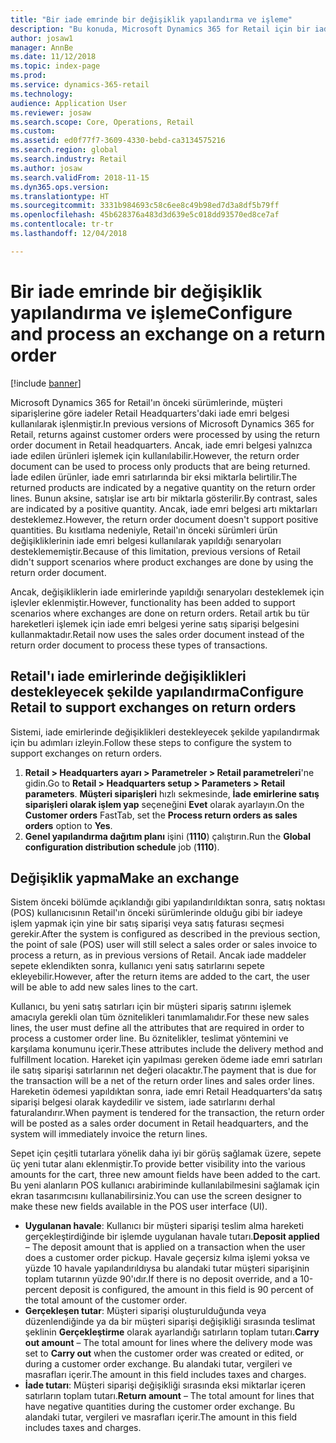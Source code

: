 ```yaml
---
title: "Bir iade emrinde bir değişiklik yapılandırma ve işleme"
description: "Bu konuda, Microsoft Dynamics 365 for Retail için bir iadede bir değişikliğin nasıl yapılandırılacağı açıklanmaktadır."
author: josaw1
manager: AnnBe
ms.date: 11/12/2018
ms.topic: index-page
ms.prod: 
ms.service: dynamics-365-retail
ms.technology: 
audience: Application User
ms.reviewer: josaw
ms.search.scope: Core, Operations, Retail
ms.custom: 
ms.assetid: ed0f77f7-3609-4330-bebd-ca3134575216
ms.search.region: global
ms.search.industry: Retail
ms.author: josaw
ms.search.validFrom: 2018-11-15
ms.dyn365.ops.version: 
ms.translationtype: HT
ms.sourcegitcommit: 3331b984693c58c6ee8c49b98ed7d3a8df5b79ff
ms.openlocfilehash: 45b628376a483d3d639e5c018dd93570ed8ce7af
ms.contentlocale: tr-tr
ms.lasthandoff: 12/04/2018

---
```

# <a name="configure-and-process-an-exchange-on-a-return-order"></a><span data-ttu-id="6c396-103">Bir iade emrinde bir değişiklik yapılandırma ve işleme</span><span class="sxs-lookup"><span data-stu-id="6c396-103">Configure and process an exchange on a return order</span></span>

[!include [banner](includes/banner.md)]

<span data-ttu-id="6c396-104">Microsoft Dynamics 365 for Retail'ın önceki sürümlerinde, müşteri siparişlerine göre iadeler Retail Headquarters'daki iade emri belgesi kullanılarak işlenmiştir.</span><span class="sxs-lookup"><span data-stu-id="6c396-104">In previous versions of Microsoft Dynamics 365 for Retail, returns against customer orders were processed by using the return order document in Retail headquarters.</span></span> <span data-ttu-id="6c396-105">Ancak, iade emri belgesi yalnızca iade edilen ürünleri işlemek için kullanılabilir.</span><span class="sxs-lookup"><span data-stu-id="6c396-105">However, the return order document can be used to process only products that are being returned.</span></span> <span data-ttu-id="6c396-106">İade edilen ürünler, iade emri satırlarında bir eksi miktarla belirtilir.</span><span class="sxs-lookup"><span data-stu-id="6c396-106">The returned products are indicated by a negative quantity on the return order lines.</span></span> <span data-ttu-id="6c396-107">Bunun aksine, satışlar ise artı bir miktarla gösterilir.</span><span class="sxs-lookup"><span data-stu-id="6c396-107">By contrast, sales are indicated by a positive quantity.</span></span> <span data-ttu-id="6c396-108">Ancak, iade emri belgesi artı miktarları desteklemez.</span><span class="sxs-lookup"><span data-stu-id="6c396-108">However, the return order document doesn't support positive quantities.</span></span> <span data-ttu-id="6c396-109">Bu kısıtlama nedeniyle, Retail'ın önceki sürümleri ürün değişikliklerinin iade emri belgesi kullanılarak yapıldığı senaryoları desteklememiştir.</span><span class="sxs-lookup"><span data-stu-id="6c396-109">Because of this limitation, previous versions of Retail didn't support scenarios where product exchanges are done by using the return order document.</span></span>

<span data-ttu-id="6c396-110">Ancak, değişikliklerin iade emirlerinde yapıldığı senaryoları desteklemek için işlevler eklenmiştir.</span><span class="sxs-lookup"><span data-stu-id="6c396-110">However, functionality has been added to support scenarios where exchanges are done on return orders.</span></span> <span data-ttu-id="6c396-111">Retail artık bu tür hareketleri işlemek için iade emri belgesi yerine satış siparişi belgesini kullanmaktadır.</span><span class="sxs-lookup"><span data-stu-id="6c396-111">Retail now uses the sales order document instead of the return order document to process these types of transactions.</span></span>

## <a name="configure-retail-to-support-exchanges-on-return-orders"></a><span data-ttu-id="6c396-112">Retail'ı iade emirlerinde değişiklikleri destekleyecek şekilde yapılandırma</span><span class="sxs-lookup"><span data-stu-id="6c396-112">Configure Retail to support exchanges on return orders</span></span>

<span data-ttu-id="6c396-113">Sistemi, iade emirlerinde değişiklikleri destekleyecek şekilde yapılandırmak için bu adımları izleyin.</span><span class="sxs-lookup"><span data-stu-id="6c396-113">Follow these steps to configure the system to support exchanges on return orders.</span></span>

1. <span data-ttu-id="6c396-114">**Retail \> Headquarters ayarı \> Parametreler \> Retail parametreleri**'ne gidin.</span><span class="sxs-lookup"><span data-stu-id="6c396-114">Go to **Retail \> Headquarters setup \> Parameters \> Retail parameters**.</span></span> <span data-ttu-id="6c396-115">**Müşteri siparişleri** hızlı sekmesinde, **İade emirlerine satış siparişleri olarak işlem yap** seçeneğini **Evet** olarak ayarlayın.</span><span class="sxs-lookup"><span data-stu-id="6c396-115">On the **Customer orders** FastTab, set the **Process return orders as sales orders** option to **Yes**.</span></span>
2. <span data-ttu-id="6c396-116">**Genel yapılandırma dağıtım planı** işini (**1110**) çalıştırın.</span><span class="sxs-lookup"><span data-stu-id="6c396-116">Run the **Global configuration distribution schedule** job (**1110**).</span></span>

## <a name="make-an-exchange"></a><span data-ttu-id="6c396-117">Değişiklik yapma</span><span class="sxs-lookup"><span data-stu-id="6c396-117">Make an exchange</span></span>

<span data-ttu-id="6c396-118">Sistem önceki bölümde açıklandığı gibi yapılandırıldıktan sonra, satış noktası (POS) kullanıcısının Retail'ın önceki sürümlerinde olduğu gibi bir iadeye işlem yapmak için yine bir satış siparişi veya satış faturası seçmesi gerekir.</span><span class="sxs-lookup"><span data-stu-id="6c396-118">After the system is configured as described in the previous section, the point of sale (POS) user will still select a sales order or sales invoice to process a return, as in previous versions of Retail.</span></span> <span data-ttu-id="6c396-119">Ancak iade maddeler sepete eklendikten sonra, kullanıcı yeni satış satırlarını sepete ekleyebilir.</span><span class="sxs-lookup"><span data-stu-id="6c396-119">However, after the return items are added to the cart, the user will be able to add new sales lines to the cart.</span></span>

<span data-ttu-id="6c396-120">Kullanıcı, bu yeni satış satırları için bir müşteri sipariş satırını işlemek amacıyla gerekli olan tüm öznitelikleri tanımlamalıdır.</span><span class="sxs-lookup"><span data-stu-id="6c396-120">For these new sales lines, the user must define all the attributes that are required in order to process a customer order line.</span></span> <span data-ttu-id="6c396-121">Bu öznitelikler, teslimat yöntemini ve karşılama konumunu içerir.</span><span class="sxs-lookup"><span data-stu-id="6c396-121">These attributes include the delivery method and fulfillment location.</span></span> <span data-ttu-id="6c396-122">Hareket için yapılması gereken ödeme iade emri satırları ile satış siparişi satırlarının net değeri olacaktır.</span><span class="sxs-lookup"><span data-stu-id="6c396-122">The payment that is due for the transaction will be a net of the return order lines and sales order lines.</span></span> <span data-ttu-id="6c396-123">Hareketin ödemesi yapıldıktan sonra, iade emri Retail Headquarters'da satış siparişi belgesi olarak kaydedilir ve sistem, iade satırlarını derhal faturalandırır.</span><span class="sxs-lookup"><span data-stu-id="6c396-123">When payment is tendered for the transaction, the return order will be posted as a sales order document in Retail headquarters, and the system will immediately invoice the return lines.</span></span>

<span data-ttu-id="6c396-124">Sepet için çeşitli tutarlara yönelik daha iyi bir görüş sağlamak üzere, sepete üç yeni tutar alanı eklenmiştir.</span><span class="sxs-lookup"><span data-stu-id="6c396-124">To provide better visibility into the various amounts for the cart, three new amount fields have been added to the cart.</span></span> <span data-ttu-id="6c396-125">Bu yeni alanların POS kullanıcı arabiriminde kullanılabilmesini sağlamak için ekran tasarımcısını kullanabilirsiniz.</span><span class="sxs-lookup"><span data-stu-id="6c396-125">You can use the screen designer to make these new fields available in the POS user interface (UI).</span></span>

- <span data-ttu-id="6c396-126">**Uygulanan havale**: Kullanıcı bir müşteri siparişi teslim alma hareketi gerçekleştirdiğinde bir işlemde uygulanan havale tutarı.</span><span class="sxs-lookup"><span data-stu-id="6c396-126">**Deposit applied** – The deposit amount that is applied on a transaction when the user does a customer order pickup.</span></span> <span data-ttu-id="6c396-127">Havale geçersiz kılma işlemi yoksa ve yüzde 10 havale yapılandırıldıysa bu alandaki tutar müşteri siparişinin toplam tutarının yüzde 90'ıdır.</span><span class="sxs-lookup"><span data-stu-id="6c396-127">If there is no deposit override, and a 10-percent deposit is configured, the amount in this field is 90 percent of the total amount of the customer order.</span></span>
- <span data-ttu-id="6c396-128">**Gerçekleşen tutar**: Müşteri siparişi oluşturulduğunda veya düzenlendiğinde ya da bir müşteri siparişi değişikliği sırasında teslimat şeklinin **Gerçekleştirme** olarak ayarlandığı satırların toplam tutarı.</span><span class="sxs-lookup"><span data-stu-id="6c396-128">**Carry out amount** – The total amount for lines where the delivery mode was set to **Carry out** when the customer order was created or edited, or during a customer order exchange.</span></span> <span data-ttu-id="6c396-129">Bu alandaki tutar, vergileri ve masrafları içerir.</span><span class="sxs-lookup"><span data-stu-id="6c396-129">The amount in this field includes taxes and charges.</span></span>
- <span data-ttu-id="6c396-130">**İade tutarı**: Müşteri siparişi değişikliği sırasında eksi miktarlar içeren satırların toplam tutarı.</span><span class="sxs-lookup"><span data-stu-id="6c396-130">**Return amount** – The total amount for lines that have negative quantities during the customer order exchange.</span></span> <span data-ttu-id="6c396-131">Bu alandaki tutar, vergileri ve masrafları içerir.</span><span class="sxs-lookup"><span data-stu-id="6c396-131">The amount in this field includes taxes and charges.</span></span>

